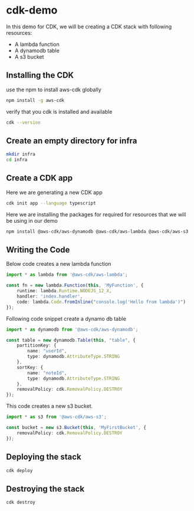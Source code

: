 # cdk-demo
In this demo for CDK, we will be creating a CDK stack with following resources:
- A lambda function
- A dynamodb table
- A s3 bucket



## Installing the CDK
use the npm to install aws-cdk globally
```bash
npm install -g aws-cdk
```

verify that you cdk is installed and available
```bash
cdk --version
```

## Create an empty directory for infra
```bash
mkdir infra
cd infra
```

## Create a CDK app

Here we are generating a new CDK app
```bash
cdk init app --language typescript 
```

Here we are installing the packages for required for resources that we will be using in our demo
```bash
npm install @aws-cdk/aws-dynamodb @aws-cdk/aws-lambda @aws-cdk/aws-s3
```


## Writing the Code

Below code creates a new lambda function
```typescript
import * as lambda from '@aws-cdk/aws-lambda';

const fn = new lambda.Function(this, 'MyFunction', {
    runtime: lambda.Runtime.NODEJS_12_X,
    handler: 'index.handler',
    code: lambda.Code.fromInline("console.log('Hello from lambda')")
});
```

Following code snippet create a dynamo db table
```typescript
import * as dynamodb from '@aws-cdk/aws-dynamodb';

const table = new dynamodb.Table(this, "table", {
    partitionKey: {
        name: "userId",
        type: dynamodb.AttributeType.STRING
    },
    sortKey: {
        name: "noteId",
        type: dynamodb.AttributeType.STRING
    },
    removalPolicy: cdk.RemovalPolicy.DESTROY
});
```

This code creates a new s3 bucket.
```typescript
import * as s3 from '@aws-cdk/aws-s3';

const bucket = new s3.Bucket(this, 'MyFirstBucket', {
    removalPolicy: cdk.RemovalPolicy.DESTROY
});
```

## Deploying the stack
```bash
cdk deploy
```

## Destroying the stack
```bash
cdk destroy
```
